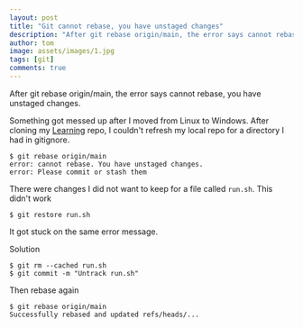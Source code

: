 ```yaml
---
layout: post
title: "Git cannot rebase, you have unstaged changes"
description: "After git rebase origin/main, the error says cannot rebase, you have unstaged changes"
author: tom
image: assets/images/1.jpg
tags: [git]
comments: true
---
```


After git rebase origin/main, the error says cannot rebase, you have unstaged changes.

Something got messed up after I moved from Linux to Windows. After cloning my [Learning](https://github.com/tomordonez/learning) repo, I couldn't refresh my local repo for a directory I had in gitignore.

	$ git rebase origin/main
	error: cannot rebase. You have unstaged changes.
	error: Please commit or stash them

There were changes I did not want to keep for a file called `run.sh`. This didn't work

	$ git restore run.sh

It got stuck on the same error message.

Solution

	$ git rm --cached run.sh
	$ git commit -m "Untrack run.sh"

Then rebase again

	$ git rebase origin/main
	Successfully rebased and updated refs/heads/...